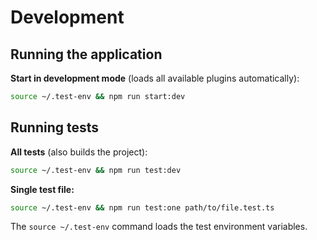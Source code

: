 # Development

## Running the application

**Start in development mode** (loads all available plugins automatically):
```bash
source ~/.test-env && npm run start:dev
```

## Running tests

**All tests** (also builds the project):
```bash
source ~/.test-env && npm run test:dev
```

**Single test file:**
```bash
source ~/.test-env && npm run test:one path/to/file.test.ts
```

The `source ~/.test-env` command loads the test environment variables.
